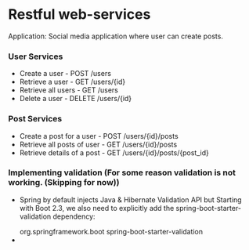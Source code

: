# Restful web-services

Application: Social media application where user can create posts.

### User Services
- Create a user				- POST /users
- Retrieve a user			- GET /users/{id}
- Retrieve all users 		- GET /users
- Delete a user				- DELETE /users/{id}


### Post Services				
- Create a post for a user		- POST /users/{id}/posts 
- Retrieve all posts of user	- GET /users/{id}/posts
- Retrieve details of a post	- GET /users/{id}/posts/{post_id}

### Implementing validation (For some reason validation is not working. (Skipping for now))
- Spring by default injects Java & Hibernate Validation API but Starting with Boot 2.3, we also need to explicitly add the spring-boot-starter-validation dependency:

	<dependency> 
	    <groupId>org.springframework.boot</groupId> 
	    <artifactId>spring-boot-starter-validation</artifactId> 
	</dependency>

- 